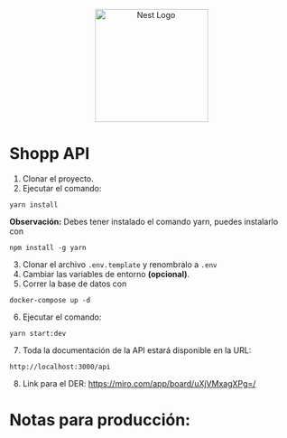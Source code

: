 <p align="center">
  <a href="http://nestjs.com/" target="blank"><img src="https://nestjs.com/img/logo-small.svg" width="200" alt="Nest Logo" /></a>
</p>

# Shopp API

1. Clonar el proyecto.
2. Ejecutar el comando:

```
yarn install
```
__Observación:__ Debes tener instalado el comando yarn, puedes instalarlo con
```
npm install -g yarn
```
3. Clonar el archivo `.env.template` y renombralo a `.env`
4. Cambiar las variables de entorno __(opcional)__.
5. Correr la base de datos con

```
docker-compose up -d
```

6. Ejecutar el comando:

```
yarn start:dev
```

7. Toda la documentación de la API estará disponible en la URL:

```
http://localhost:3000/api
```
8. Link para el DER: https://miro.com/app/board/uXjVMxagXPg=/

# Notas para producción: